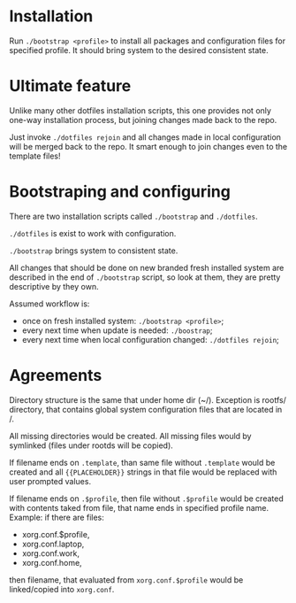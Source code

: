 Installation
============

Run `./bootstrap <profile>` to install all packages and configuration files
for specified profile. It should bring system to the desired consistent state.

Ultimate feature
================

Unlike many other dotfiles installation scripts, this one provides not only
one-way installation process, but joining changes made back to the repo.

Just invoke `./dotfiles rejoin` and all changes made in local configuration
will be merged back to the repo. It smart enough to join changes even to the
template files!

Bootstraping and configuring
============================

There are two installation scripts called `./bootstrap` and `./dotfiles`.

`./dotfiles` is exist to work with configuration.

`./bootstrap` brings system to consistent state.

All changes that should be done on new branded fresh installed system are
described in the end of `./bootstrap` script, so look at them, they are pretty
descriptive by they own.

Assumed workflow is:

* once on fresh installed system: `./bootstrap <profile>`;
* every next time when update is needed: `./boostrap`;
* every next time when local configuration changed: `./dotfiles rejoin`;

Agreements
==========

Directory structure is the same that under home dir (~/). Exception is rootfs/
directory, that contains global system configuration files that are located
in /.

All missing directories would be created.
All missing files would by symlinked (files under rootds will be copied).

If filename ends on `.template`, than same file without `.template` would be
created and all `{{PLACEHOLDER}}` strings in that file would be replaced with
user prompted values.

If filename ends on `.$profile`, then file without `.$profile` would be created
with contents taked from file, that name ends in specified profile name.
Example: if there are files:

* xorg.conf.$profile,
* xorg.conf.laptop,
* xorg.conf.work,
* xorg.conf.home,

then  filename, that evaluated from `xorg.conf.$profile` would be linked/copied
into `xorg.conf`.
